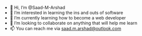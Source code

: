 - 👋 Hi, I’m @Saad-M-Arshad
- 👀 I’m interested in learning the ins and outs of software  
- 🌱 I’m currently learning how to become a web developer
- 💞️ I’m looking to collaborate on anything that will help me learn
- 📫 You can reach me via saad.m.arshad@outlook.com

<!---
Saad-M-Arshad/Saad-M-Arshad is a ✨ special ✨ repository because its `README.md` (this file) appears on your GitHub profile.
You can click the Preview link to take a look at your changes.
--->
